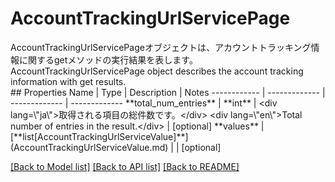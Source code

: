 # AccountTrackingUrlServicePage

<div lang=\"ja\">AccountTrackingUrlServicePageオブジェクトは、アカウントトラッキング情報に関するgetメソッドの実行結果を表します。</div> <div lang=\"en\">AccountTrackingUrlServicePage object describes the account tracking information with get results.</div> 
## Properties
Name | Type | Description | Notes
------------ | ------------- | ------------- | -------------
**total_num_entries** | **int** | &lt;div lang&#x3D;\&quot;ja\&quot;&gt;取得される項目の総件数です。&lt;/div&gt; &lt;div lang&#x3D;\&quot;en\&quot;&gt;Total number of entries in the result.&lt;/div&gt;  | [optional] 
**values** | [**list[AccountTrackingUrlServiceValue]**](AccountTrackingUrlServiceValue.md) |  | [optional] 

[[Back to Model list]](../README.md#documentation-for-models) [[Back to API list]](../README.md#documentation-for-api-endpoints) [[Back to README]](../README.md)


